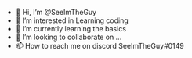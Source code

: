 - 👋 Hi, I’m @SeeImTheGuy
- 👀 I’m interested in Learning coding
- 🌱 I’m currently learning the basics 
- 💞️ I’m looking to collaborate on ...
- 📫 How to reach me on discord SeeImTheGuy#0149

<!---
SeeImTheGuy/SeeImTheGuy is a ✨ special ✨ repository because its `README.md` (this file) appears on your GitHub profile.
You can click the Preview link to take a look at your changes.
--->
